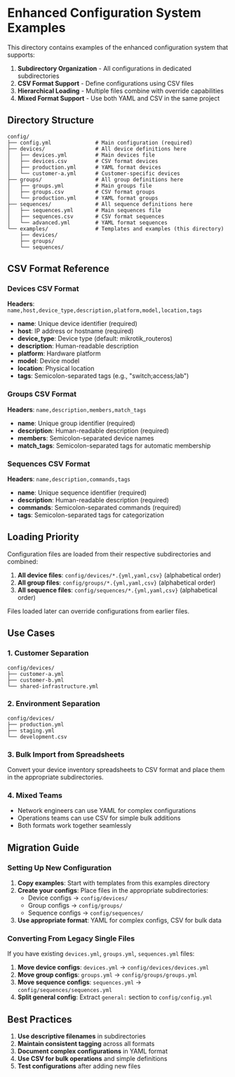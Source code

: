 # Enhanced Configuration System Examples

This directory contains examples of the enhanced configuration system that supports:

1. **Subdirectory Organization** - All configurations in dedicated subdirectories
2. **CSV Format Support** - Define configurations using CSV files
3. **Hierarchical Loading** - Multiple files combine with override capabilities
4. **Mixed Format Support** - Use both YAML and CSV in the same project

## Directory Structure

```
config/
├── config.yml              # Main configuration (required)
├── devices/                # All device definitions here
│   ├── devices.yml         # Main devices file
│   ├── devices.csv         # CSV format devices
│   ├── production.yml      # YAML format devices
│   └── customer-a.yml      # Customer-specific devices
├── groups/                 # All group definitions here
│   ├── groups.yml          # Main groups file
│   ├── groups.csv          # CSV format groups
│   └── production.yml      # YAML format groups
├── sequences/              # All sequence definitions here
│   ├── sequences.yml       # Main sequences file
│   ├── sequences.csv       # CSV format sequences
│   └── advanced.yml        # YAML format sequences
└── examples/               # Templates and examples (this directory)
    ├── devices/
    ├── groups/
    └── sequences/
```

## CSV Format Reference

### Devices CSV Format
**Headers**: `name,host,device_type,description,platform,model,location,tags`

- **name**: Unique device identifier (required)
- **host**: IP address or hostname (required)
- **device_type**: Device type (default: mikrotik_routeros)
- **description**: Human-readable description
- **platform**: Hardware platform
- **model**: Device model
- **location**: Physical location
- **tags**: Semicolon-separated tags (e.g., "switch;access;lab")

### Groups CSV Format
**Headers**: `name,description,members,match_tags`

- **name**: Unique group identifier (required)
- **description**: Human-readable description (required)
- **members**: Semicolon-separated device names
- **match_tags**: Semicolon-separated tags for automatic membership

### Sequences CSV Format
**Headers**: `name,description,commands,tags`

- **name**: Unique sequence identifier (required)
- **description**: Human-readable description (required)
- **commands**: Semicolon-separated commands (required)
- **tags**: Semicolon-separated tags for categorization

## Loading Priority

Configuration files are loaded from their respective subdirectories and combined:

1. **All device files**: `config/devices/*.{yml,yaml,csv}` (alphabetical order)
2. **All group files**: `config/groups/*.{yml,yaml,csv}` (alphabetical order)
3. **All sequence files**: `config/sequences/*.{yml,yaml,csv}` (alphabetical order)

Files loaded later can override configurations from earlier files.

## Use Cases

### 1. Customer Separation
```
config/devices/
├── customer-a.yml
├── customer-b.yml
└── shared-infrastructure.yml
```

### 2. Environment Separation
```
config/devices/
├── production.yml
├── staging.yml
└── development.csv
```

### 3. Bulk Import from Spreadsheets
Convert your device inventory spreadsheets to CSV format and place them in the appropriate subdirectories.

### 4. Mixed Teams
- Network engineers can use YAML for complex configurations
- Operations teams can use CSV for simple bulk additions
- Both formats work together seamlessly

## Migration Guide

### Setting Up New Configuration

1. **Copy examples**: Start with templates from this examples directory
2. **Create your configs**: Place files in the appropriate subdirectories:
   - Device configs → `config/devices/`
   - Group configs → `config/groups/`
   - Sequence configs → `config/sequences/`
3. **Use appropriate format**: YAML for complex configs, CSV for bulk data

### Converting From Legacy Single Files

If you have existing `devices.yml`, `groups.yml`, `sequences.yml` files:

1. **Move device configs**: `devices.yml` → `config/devices/devices.yml`
2. **Move group configs**: `groups.yml` → `config/groups/groups.yml`
3. **Move sequence configs**: `sequences.yml` → `config/sequences/sequences.yml`
4. **Split general config**: Extract `general:` section to `config/config.yml`

## Best Practices

1. **Use descriptive filenames** in subdirectories
2. **Maintain consistent tagging** across all formats
3. **Document complex configurations** in YAML format
4. **Use CSV for bulk operations** and simple definitions
5. **Test configurations** after adding new files
